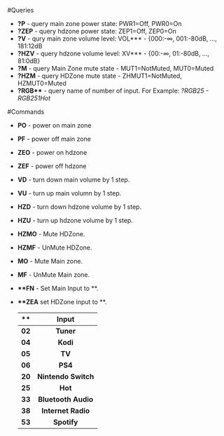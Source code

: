 #Queries 
* **?P** - query main zone power state: PWR1=Off, PWR0=On
* **?ZEP** - query hdzone power state: ZEP1=Off, ZEP0=On
* **?V** - qury main zone volume level: VOL*** - {000:-∞, 001:-80dB, ..., 181:12dB
* **?HZV** - query hdzone volume level: XV*** - {00:-∞, 01:-80dB, ..., 81:0dB}
* **?M** - query Main Zone mute state - MUT1=NotMuted, MUT0=Muted
* **?HZM** - query HDZone mute state - ZHMUT1=NotMuted, HZMUT0=Muted
* <b>?RGB**</b> - query name of number of input. For Example: *?RGB25 - RGB251Hot*


#Commands
* **PO** - power on main zone
* **PF** - power off main zone
* **ZEO** - power on hdzone
* **ZEF** - power off hdzone
* **VD** - turn down main volume by 1 step.
* **VU** - turn up main volumn by 1 step.
* **HZD** - turn down hdzone volume by 1 step.
* **HZU** - turn up hdzone volume by 1 step.
* **HZMO** - Mute HDZone.
* **HZMF** - UnMute HDZone.
* **MO** - Mute Main zone.
* **MF** - UnMute Main zone. 
* **\*\*FN** - Set Main Input to **.
* **\*\*ZEA** set HDZone input to **.

    | ** | Input |
    |----|:-----------------:|
    | **02** | **Tuner** |
    | **04** | **Kodi** |
    | **05** | **TV** |
    | **06** | **PS4** |
    | **20** | **Nintendo Switch** |
    | **25** | **Hot** |
    | **33** | **Bluetooth Audio** |
    | **38** | **Internet Radio** |
    | **53** | **Spotify** |
